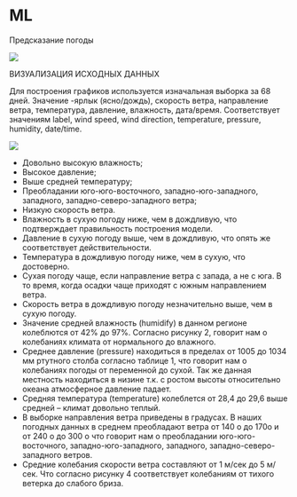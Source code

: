 # ML
Предсказание погоды

<a href="https://savepice.ru" target="_blank" title="хостинг картинок"><img src="https://cdn1.savepice.ru/uploads/2019/2/18/15815d25a83945a33ffb0fcedb707f60-full.png" border="0"/></a>

ВИЗУАЛИЗАЦИЯ ИСХОДНЫХ ДАННЫХ 

Для построения графиков используется изначальная выборка за 68 дней. Значение -ярлык (ясно/дождь), скорость ветра, направление ветра, температура, давление, влажность, дата/время. Соответствует значениям label, wind speed, wind direction, temperature, pressure, humidity, date/time. 

<a href="https://savepice.ru" target="_blank" title="хостинг картинок"><img src="https://cdn1.savepice.ru/uploads/2019/2/18/4b88cea898590dc3f0baf8f4c6e84f41-full.png" border="0"/></a>

- Довольно высокую влажность;  
- Высокое давление;  
- Выше средней температуру;  
- Преобладании юго-юго-восточного, западно-юго-западного, западного, западно-северо-западного ветра; 
- Низкую скорость ветра. 
- Влажность в сухую погоду ниже, чем в дождливую, что подтверждает правильность построения модели. 
- Давление в сухую погоду выше, чем в дождливую, что опять же соответствует действительности. 
- Температура в дождливую погоду ниже, чем в сухую, что достоверно. 
- Сухая погоду чаще, если направление ветра с запада, а не с юга. В то время, когда осадки чаще приходят с южным направлением ветра. 
- Скорость ветра в дождливую погоду незначительно выше, чем в сухую погоду. 
- Значение средней влажность (humidify) в данном регионе колеблются от 42% до 97%. Согласно рисунку 2, говорит нам о колебаниях климата от нормального до влажного.  
- Среднее давление (pressure) находиться в пределах от 1005 до 1034 мм ртутного столба согласно таблице 1, что говорит нам о колебаниях погоды от переменной до сухой. Так же данная местность находиться в низине т.к. с ростом высоты относительно океана атмосферное давление падает.  
- Средняя температура (temperature) колеблется от 28,4 до 29,6 выше средней – климат довольно теплый.  
- В выборке направления ветра приведены в градусах. В наших погодных данных в среднем преобладают ветра от 140 о до 170о и от 240 о до 300 о что говорит нам о преобладании юго-юго-восточного, западно-юго-западного, западного, западно-северо-западного ветров. 
- Средние колебания скорости ветра составляют от 1 м/сек до 5 м/сек. Что согласно рисунку 4 соответствует колебаниям от тихого ветерка до слабого бриза. 
